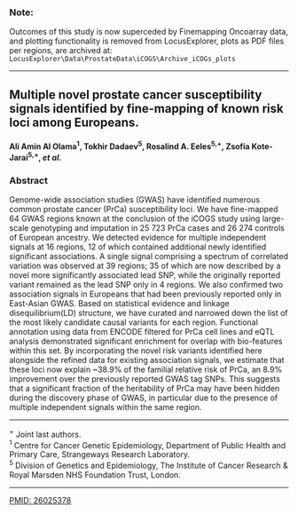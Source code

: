 ### **Note:** 

Outcomes of this study is now superceded by Finemapping Oncoarray data, and plotting functionality is removed from LocusExplorer, plots as PDF files per regions, are archived at:
`LocusExplorer\Data\ProstateData\iCOGS\Archive_iCOGs_plots`

----------------

## Multiple novel prostate cancer susceptibility signals identified by fine-mapping of known risk loci among Europeans.

#### Ali Amin Al Olama<sup>1</sup>, Tokhir Dadaev<sup>5</sup>, Rosalind A. Eeles<sup>5,+</sup>, Zsofia Kote-Jarai<sup>5,+</sup>, *et al.*


### **Abstract**

Genome-wide association studies (GWAS) have identified numerous common prostate cancer (PrCa) susceptibility loci. We have fine-mapped 64 GWAS regions known at the conclusion of the iCOGS study using large-scale genotyping and imputation in 25 723 PrCa cases and 26 274 controls of European ancestry. We detected evidence for multiple independent signals at 16 regions, 12 of which contained additional newly identified significant associations. A single signal comprising a spectrum of correlated variation was observed at 39 regions; 35 of which are now described by a novel more significantly associated lead SNP, while the originally reported variant remained as the lead SNP only in 4 regions. We also confirmed two association signals in Europeans that had been previously reported only in East-Asian GWAS. Based on statistical evidence and linkage disequilibrium(LD) structure, we have curated and narrowed down the list of the most likely candidate causal variants for each region. Functional annotation using data from ENCODE filtered for PrCa cell lines and eQTL analysis demonstrated significant enrichment for overlap with bio-features within this set. By incorporating the novel risk variants identified here alongside the refined data for existing association signals, we estimate that these loci now explain ~38.9% of the familial relative risk of PrCa, an 8.9% improvement over the previously reported GWAS tag SNPs. This suggests that a significant fraction of the heritability of PrCa may have been hidden during the discovery phase of GWAS, in particular due to the presence of multiple independent signals within the same region.

----------------

<sup>+</sup> Joint last authors.   
<sup>1</sup> Centre for Cancer Genetic Epidemiology, Department of Public Health and Primary Care, Strangeways Research Laboratory.   
<sup>5</sup> Division of Genetics and Epidemiology, The Institute of Cancer Research & Royal Marsden NHS Foundation Trust, London.

----------------

[PMID: 26025378](http://www.ncbi.nlm.nih.gov/pubmed/26025378)

